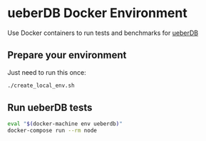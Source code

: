 # ueberDB Docker Environment

Use Docker containers to run tests and benchmarks for [ueberDB](https://github.com/Pita/ueberDB)

## Prepare your environment

Just need to run this once:

```bash
./create_local_env.sh
```

## Run ueberDB tests

```bash
eval "$(docker-machine env ueberdb)"
docker-compose run --rm node
```
